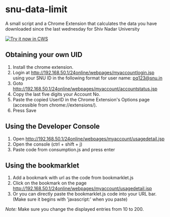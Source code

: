 # snu-data-limit
A small script and a Chrome Extension that calculates the data you have downloaded since the last wednesday for Shiv Nadar University

<a target="_blank" href="https://chrome.google.com/webstore/detail/snudatalimit/mfjinloagcpmfacpjnlabcflnkbajidd">![Try it now in CWS](https://raw.github.com/GoogleChrome/chrome-app-samples/master/tryitnowbutton.png "Click here to install this sample from the Chrome Web Store")</a>


## Obtaining your own UID
1. Install the chrome extension.
1. Login at http://192.168.50.1/24online/webpages/myaccountlogin.jsp using your SNU ID in the following format for user name: pq123@snu.in 
1. Goto http://192.168.50.1/24online/webpages/myaccount/accountstatus.jsp
1. Copy the last five digits your Account No.
1. Paste the copied UserID in the Chrome Extension's Options page (accessible from chrome://extensions/).
1. Press Save


## Using the Developer Console
1. Open http://192.168.50.1/24online/webpages/myaccount/usagedetail.jsp
2. Open the console (ctrl + shift + j)
3. Paste code from consumption.js and press enter



## Using the bookmarklet
1. Add a bookmark with url as the code from bookmarklet.js
2. Click on the bookmark on the page http://192.168.50.1/24online/webpages/myaccount/usagedetail.jsp
3. Or you can directly paste the bookmarklet.js code into your URL bar. (Make sure it begins with 'javascript:' when you paste)

*Note:* Make sure you change the displayed entries from 10 to 200.
